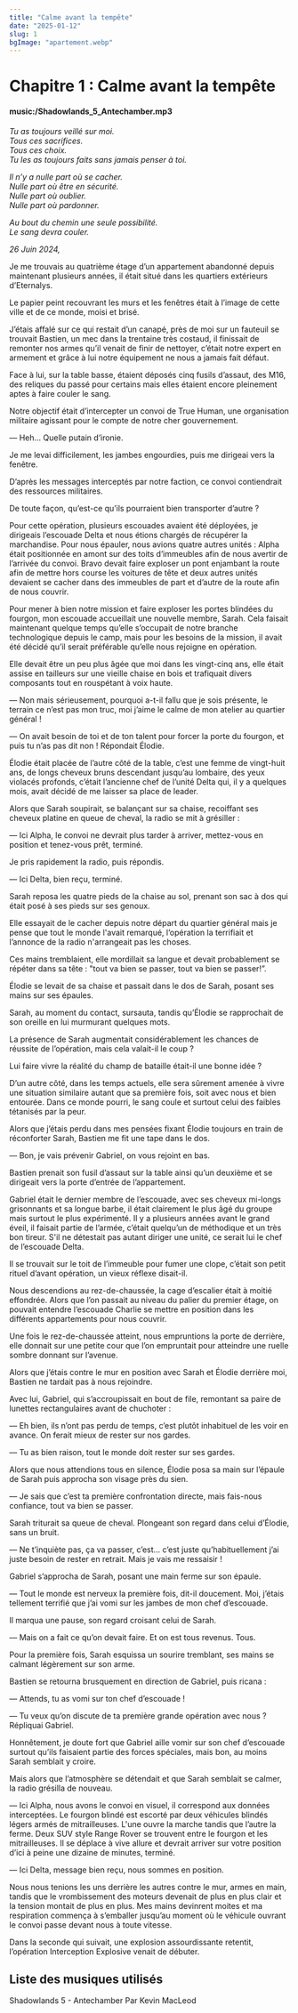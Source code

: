 ```yaml
---
title: "Calme avant la tempête"
date: "2025-01-12"
slug: 1
bgImage: "apartement.webp"
---
```


# Chapitre 1 : Calme avant la tempête

#### music:/Shadowlands_5_Antechamber.mp3

*Tu as toujours veillé sur moi.*     
*Tous ces sacrifices.*     
*Tous ces choix.*     
*Tu les as toujours faits sans jamais penser à toi.*     

*Il n’y a nulle part où se cacher.*       
*Nulle part où être en sécurité.*        
*Nulle part où oublier.*        
*Nulle part où pardonner.*     

*Au bout du chemin une seule possibilité.*     
*Le sang devra couler.*


*26 Juin 2024,*

Je me trouvais au quatrième étage d’un appartement abandonné depuis maintenant plusieurs années, il était situé dans les quartiers extérieurs d’Eternalys.

Le papier peint recouvrant les murs et les fenêtres était à l’image de cette ville et de ce monde, moisi et brisé. 

 J’étais affalé sur ce qui restait d’un canapé, près de moi sur un fauteuil se trouvait Bastien, un mec dans la trentaine très costaud, il finissait de remonter nos armes qu’il venait de finir de nettoyer, c’était notre expert en armement et grâce à lui notre équipement ne nous a jamais fait défaut. 

Face à lui, sur la table basse, étaient déposés cinq fusils d’assaut, des M16, des reliques du passé pour certains mais elles étaient encore pleinement aptes à faire couler le sang.

Notre objectif était d’intercepter un convoi de True Human, une organisation militaire agissant pour le compte de notre cher gouvernement.

— Heh... Quelle putain d’ironie.

Je me levai difficilement, les jambes engourdies, puis me dirigeai vers la fenêtre.

D’après les messages interceptés par notre faction, ce convoi contiendrait des ressources militaires. 

De toute façon, qu’est-ce qu’ils pourraient bien transporter d’autre ?

Pour cette opération, plusieurs escouades avaient été déployées, je dirigeais l’escouade Delta et nous étions chargés de récupérer la marchandise. Pour nous épauler, nous avions quatre autres unités : Alpha était positionnée en amont sur des toits d’immeubles afin de nous avertir de l’arrivée du convoi. Bravo devait faire exploser un pont enjambant la route afin de mettre hors course les voitures de tête et deux autres unités devaient se cacher dans des immeubles de part et d’autre de la route afin de nous couvrir.

Pour mener à bien notre mission et faire exploser les portes blindées du fourgon, mon escouade accueillait une nouvelle membre, Sarah. Cela faisait maintenant quelque temps qu’elle s’occupait de notre branche technologique depuis le camp, mais pour les besoins de la mission, il avait été décidé qu’il serait préférable qu’elle nous rejoigne en opération.

Elle devait être un peu plus âgée que moi dans les vingt-cinq ans, elle était assise en tailleurs sur une vieille chaise en bois et trafiquait divers composants tout en rouspétant à voix haute.

— Non mais sérieusement, pourquoi a-t-il fallu que je sois présente, le terrain ce n’est pas mon truc, moi j’aime le calme de mon atelier au quartier général !

— On avait besoin de toi et de ton talent pour forcer la porte du fourgon, et puis tu n’as pas dit non ! Répondait Élodie.

Élodie était placée de l’autre côté de la table, c’est une femme de vingt-huit ans, de longs cheveux bruns descendant jusqu’au lombaire, des yeux violacés profonds, c’était l’ancienne chef de l’unité Delta qui, il y a quelques mois, avait décidé de me laisser sa place de leader.

Alors que Sarah soupirait, se balançant sur sa chaise, recoiffant ses cheveux platine en queue de cheval, la radio se mit à grésiller :

— Ici Alpha, le convoi ne devrait plus tarder à arriver, mettez-vous en position et tenez-vous prêt, terminé.

Je pris rapidement la radio, puis répondis.

— Ici Delta, bien reçu, terminé.

Sarah reposa les quatre pieds de la chaise au sol, prenant son sac à dos qui était posé à ses pieds sur ses genoux.

Elle essayait de le cacher depuis notre départ du quartier général mais je pense que tout le monde l'avait remarqué, l’opération la terrifiait et l’annonce de la radio n'arrangeait pas les choses.

Ces mains tremblaient, elle mordillait sa langue et devait probablement se répéter dans sa tête : "tout va bien se passer, tout va bien se passer!”.

Élodie se levait de sa chaise et passait dans le dos de Sarah, posant ses mains sur ses épaules.

Sarah, au moment du contact, sursauta, tandis qu’Élodie se rapprochait de son oreille en lui murmurant quelques mots.

La présence de Sarah augmentait considérablement les chances de réussite de l’opération, mais cela valait-il le coup ?

Lui faire vivre la réalité du champ de bataille était-il une bonne idée ?

D’un autre côté, dans les temps actuels, elle sera sûrement amenée à vivre une situation similaire autant que sa première fois, soit avec nous et bien entourée. Dans ce monde pourri, le sang coule et surtout celui des faibles tétanisés par la peur.

Alors que j’étais perdu dans mes pensées fixant Élodie toujours en train de réconforter Sarah, Bastien me fit une tape dans le dos.

— Bon, je vais prévenir Gabriel, on vous rejoint en bas.

Bastien prenait son fusil d’assaut sur la table ainsi qu’un deuxième et se dirigeait vers la porte d’entrée de l’appartement.

Gabriel était le dernier membre de l’escouade, avec ses cheveux mi-longs grisonnants et sa longue barbe, il était clairement le plus âgé du groupe mais surtout le plus expérimenté. Il y a plusieurs années avant le grand éveil, il faisait partie de l’armée, c’était quelqu’un de méthodique et un très bon tireur. S'il ne détestait pas autant diriger une unité, ce serait lui le chef de l’escouade Delta.

Il se trouvait sur le toit de l’immeuble pour fumer une clope, c’était son petit rituel d’avant opération, un vieux réflexe disait-il.

Nous descendions au rez-de-chaussée, la cage d’escalier était à moitié effondrée. Alors que l’on passait au niveau du palier du premier étage, on pouvait entendre l’escouade Charlie se mettre en position dans les différents appartements pour nous couvrir.

Une fois le rez-de-chaussée atteint, nous empruntions la porte de derrière, elle donnait sur une petite cour que l’on empruntait pour atteindre une ruelle sombre donnant sur l’avenue.

Alors que j’étais contre le mur en position avec Sarah et Élodie derrière moi, Bastien ne tardait pas à nous rejoindre.

Avec lui, Gabriel, qui s’accroupissait en bout de file, remontant sa paire de lunettes rectangulaires avant de chuchoter :

— Eh bien, ils n’ont pas perdu de temps, c’est plutôt inhabituel de les voir en avance. On ferait mieux de rester sur nos gardes.

— Tu as bien raison, tout le monde doit rester sur ses gardes.

Alors que nous attendions tous en silence, Élodie posa sa main sur l’épaule de Sarah puis approcha son visage près du sien.

— Je sais que c’est ta première confrontation directe, mais fais-nous confiance, tout va bien se passer.

Sarah triturait sa queue de cheval. Plongeant son regard dans celui d’Élodie, sans un bruit.

— Ne t’inquiète pas, ça va passer, c’est… c’est juste qu’habituellement j’ai juste besoin de rester en retrait. Mais je vais me ressaisir !

Gabriel s’approcha de Sarah, posant une main ferme sur son épaule.

— Tout le monde est nerveux la première fois, dit-il doucement. Moi, j’étais tellement terrifié que j’ai vomi sur les jambes de mon chef d’escouade.

Il marqua une pause, son regard croisant celui de Sarah.

— Mais on a fait ce qu’on devait faire. Et on est tous revenus. Tous.

Pour la première fois, Sarah esquissa un sourire tremblant, ses mains se calmant légèrement sur son arme.

Bastien se retourna brusquement en direction de Gabriel, puis ricana :

— Attends, tu as vomi sur ton chef d’escouade !

— Tu veux qu’on discute de ta première grande opération avec nous ? Répliquai Gabriel.

Honnêtement, je doute fort que Gabriel aille vomir sur son chef d’escouade surtout qu’ils faisaient partie des forces spéciales, mais bon, au moins Sarah semblait y croire.

Mais alors que l’atmosphère se détendait et que Sarah semblait se calmer, la radio grésilla de nouveau.
 
— Ici Alpha, nous avons le convoi en visuel, il correspond aux données interceptées. Le fourgon blindé est escorté par deux véhicules blindés légers armés de mitrailleuses. L'une ouvre la marche tandis que l’autre la ferme. Deux SUV style Range Rover se trouvent entre le fourgon et les mitrailleuses. Il se déplace à vive allure et devrait arriver sur votre position d’ici à peine une dizaine de minutes, terminé.

— Ici Delta, message bien reçu, nous sommes en position.

Nous nous tenions les uns derrière les autres contre le mur, armes en main, tandis que le vrombissement des moteurs devenait de plus en plus clair et la tension montait de plus en plus. Mes mains devinrent moites et ma respiration commença à s’emballer jusqu’au moment où le véhicule ouvrant le convoi passe devant nous à toute vitesse.

Dans la seconde qui suivait, une explosion assourdissante retentit, l’opération Interception Explosive venait de débuter.


## Liste des musiques utilisés

Shadowlands 5 - Antechamber Par Kevin MacLeod
